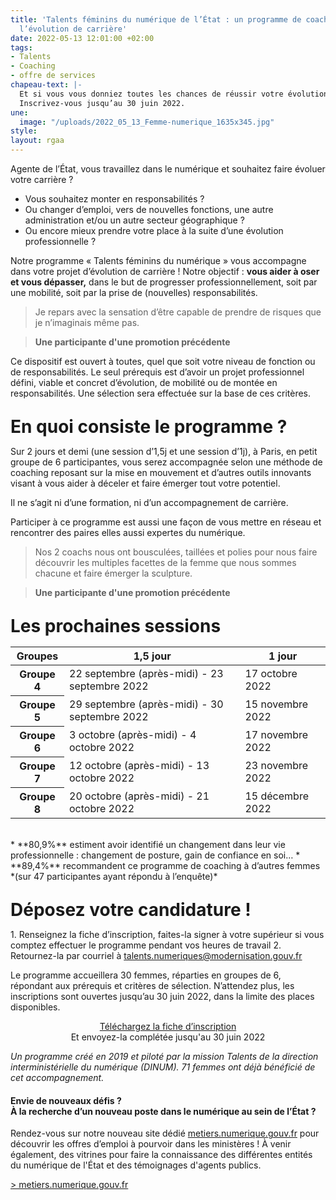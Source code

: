 ```yaml
---
title: 'Talents féminins du numérique de l’État : un programme de coaching pour accompagner
  l’évolution de carrière'
date: 2022-05-13 12:01:00 +02:00
tags:
- Talents
- Coaching
- offre de services
chapeau-text: |-
  Et si vous vous donniez toutes les chances de réussir votre évolution professionnelle ? En 2 jours et demi, notre programme de coaching, ouvert à toutes les professionnelles du numérique au sein de l’État, vous aidera à en devenir pleinement actrice.
  Inscrivez-vous jusqu’au 30 juin 2022.
une:
  image: "/uploads/2022_05_13_Femme-numerique_1635x345.jpg"
style: 
layout: rgaa
---
```


Agente de l’État, vous travaillez dans le numérique et souhaitez faire évoluer votre carrière ?
* Vous souhaitez monter en responsabilités ?
* Ou changer d’emploi, vers de nouvelles fonctions, une autre administration et/ou un autre secteur géographique ?
* Ou encore mieux prendre votre place à la suite d’une évolution professionnelle ?

Notre programme « Talents féminins du numérique » vous accompagne dans votre projet d’évolution de carrière !
Notre objectif : **vous aider à oser et vous dépasser,** dans le but de progresser professionnellement, soit par une mobilité, soit par la prise de (nouvelles) responsabilités.

<blockquote class="citation"><p>Je repars avec la sensation d’être capable de prendre de risques que je n’imaginais même pas.</p> </blockquote>
<blockquote class="auteur-citation"> <p><strong>Une participante d'une promotion précédente</strong></p> </blockquote>

Ce dispositif est ouvert à toutes, quel que soit votre niveau de fonction ou de responsabilités. 
Le seul prérequis est d’avoir un projet professionnel défini, viable et concret d’évolution, de mobilité ou de montée en responsabilités. Une sélection sera effectuée sur la base de ces critères.

<h1 class="h2" style="margin-top: 1em; margin-bottom: 0.5em;">En quoi consiste le programme ?</h1>
Sur 2 jours et demi (une session d’1,5j et une session d’1j), à Paris, en petit groupe de 6 participantes, vous serez accompagnée selon une méthode de coaching reposant sur la mise en mouvement et d’autres outils innovants visant à vous aider à déceler et faire émerger tout votre potentiel.

Il ne s’agit ni d’une formation, ni d’un accompagnement de carrière.

Participer à ce programme est aussi une façon de vous mettre en réseau et rencontrer des paires elles aussi expertes du numérique.

<blockquote class="citation"><p>Nos 2 coachs nous ont bousculées, taillées et polies pour nous faire découvrir les multiples facettes de la femme que nous sommes chacune et faire émerger la sculpture.</p> </blockquote>
<blockquote class="auteur-citation"> <p><strong>Une participante d'une promotion précédente</strong></p> </blockquote>

<h1 class="h2" style="margin-top: 1em; margin-bottom: 0.5em;">Les prochaines sessions</h1>
<table>
  <tbody>
    <thead>
    <tr>
      <th>Groupes</th>
      <th>1,5 jour</th>
      <th>1 jour</th>
    </tr>
    </thead>
    <tr>
      <th>Groupe 4</th>
      <td>22 septembre (après-midi) - 23 septembre 2022</td>
      <td>17 octobre 2022</td>
    </tr>
    <tr>
      <th>Groupe 5</th>
      <td>29 septembre (après-midi) - 30 septembre 2022</td>
      <td>15 novembre 2022</td>
    </tr>
    <tr>
      <th>Groupe 6</th>
      <td>3 octobre (après-midi) - 4 octobre 2022</td>
      <td>17 novembre 2022</td>
    </tr>
    <tr>
      <th>Groupe 7</th>
      <td>12 octobre (après-midi) - 13 octobre 2022</td>
      <td>23 novembre 2022</td>
    </tr>
    <tr>
      <th>Groupe 8</th>
      <td>20 octobre (après-midi) - 21 octobre 2022</td>
      <td>15 décembre 2022</td>
    </tr>
  </tbody>
</table>
<br>
* **80,9%** estiment avoir identifié un changement dans leur vie professionnelle : changement de posture, gain de confiance en soi…
* **89,4%** recommandent ce programme de coaching à d’autres femmes
*(sur 47 participantes ayant répondu à l’enquête)*

<h1 class="h2" style="margin-top: 1em; margin-bottom: 0.5em;">Déposez votre candidature !</h1>
1. Renseignez la fiche d’inscription, faites-la signer à votre supérieur si vous comptez effectuer le programme pendant vos heures de travail
2. Retournez-la par courriel à <a href="mailto:talents.numeriques@modernisation.gouv.fr">talents.numeriques@modernisation.gouv.fr</a>

Le programme accueillera 30 femmes, réparties en groupes de 6, répondant aux prérequis et critères de sélection. N’attendez plus, les inscriptions sont ouvertes jusqu’au 30 juin 2022, dans la limite des places disponibles.

<div align="center"> <a href="https://design.numerique.gouv.fr/commando-ux/" class="button">Téléchargez la fiche d’inscription</a> <br>Et envoyez-la complétée jusqu'au 30 juin 2022</div>

*Un programme créé en 2019 et piloté par la mission Talents de la direction interministérielle du numérique (DINUM). 71 femmes ont déjà bénéficié de cet accompagnement.*

<div class="noir encadre"><h4>Envie de nouveaux défis ? 
<br>À la recherche d’un nouveau poste dans le numérique au sein de l’État ? 
</h4> <p>Rendez-vous sur notre nouveau site dédié <a href="https://metiers.numerique.gouv.fr"> metiers.numerique.gouv.fr</a> pour découvrir les offres d’emploi à pourvoir dans les ministères ! À venir également, des vitrines pour faire la connaissance des différentes entités du numérique de l'État et des témoignages d'agents publics.
</p> <p><a href="https://metiers.numerique.gouv.fr"> > metiers.numerique.gouv.fr</a></p> </div>